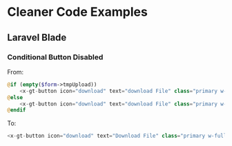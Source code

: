 # Cleaner Code Examples

## Laravel Blade

### Conditional Button Disabled

From:

```php +torchlight-php
@if (empty($form->tmpUpload))
    <x-gt-button icon="download" text="download File" class="primary w-full" />
@else
    <x-gt-button icon="download" text="download File" class="primary w-full" disabled />
@endif
```

To:

```php +torchlight-php
<x-gt-button icon="download" text="Download File" class="primary w-full" :disabled="$form->tmpUpload" />
```

